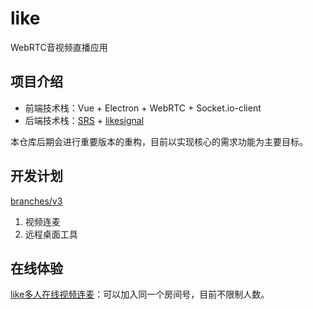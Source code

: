 # like
WebRTC音视频直播应用

## 项目介绍
- 前端技术栈：Vue + Electron + WebRTC + Socket.io-client
- 后端技术栈：[SRS](https://github.com/ossrs/srs) + [likesignal](https://github.com/themages/likesignal)

本仓库后期会进行重要版本的重构，目前以实现核心的需求功能为主要目标。

## 开发计划
[branches/v3](https://github.com/themages/like/tree/v3)
1. 视频连麦
2. 远程桌面工具

## 在线体验
[like多人在线视频连麦](https://tv.canicode.cn)：可以加入同一个房间号，目前不限制人数。
